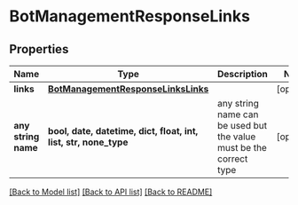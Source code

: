 # BotManagementResponseLinks


## Properties
Name | Type | Description | Notes
------------ | ------------- | ------------- | -------------
**links** | [**BotManagementResponseLinksLinks**](BotManagementResponseLinksLinks.md) |  | [optional] 
**any string name** | **bool, date, datetime, dict, float, int, list, str, none_type** | any string name can be used but the value must be the correct type | [optional]

[[Back to Model list]](../README.md#documentation-for-models) [[Back to API list]](../README.md#documentation-for-api-endpoints) [[Back to README]](../README.md)


